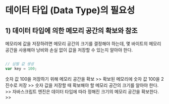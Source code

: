 # 데이터 타입 (Data Type)의 필요성 #

## 1) 데이터 타입에 의한 메모리 공간의 확보와 참조 ##

메모리에 값을 저장하려면 메모리 공간의 크기를 결정해야 하는데, 몇 바이트의 메모리 공간을 사용해야 낭비와 손실 없이 값을 저장할 수 있는지 알아야 한다.

``` javascript

// 심벌 값 생성
var key = 100;
```

숫자 값 100을 저장하기 위해 메모리 공간을 확보 >> 확보된 메모리에 숫자 값 100을 2진수로 저장 >> 숫자 값을 저장할 때 확보해야 할 메모리 공간의 크기를 알아야 한다. >> 자바스크립트 엔진은 데이터 타입에 따라 정해진 크기의 메모리 공간을 확보한다. >> 